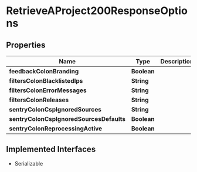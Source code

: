 

# RetrieveAProject200ResponseOptions


## Properties

| Name | Type | Description | Notes |
|------------ | ------------- | ------------- | -------------|
|**feedbackColonBranding** | **Boolean** |  |  [optional] |
|**filtersColonBlacklistedIps** | **String** |  |  [optional] |
|**filtersColonErrorMessages** | **String** |  |  [optional] |
|**filtersColonReleases** | **String** |  |  [optional] |
|**sentryColonCspIgnoredSources** | **String** |  |  [optional] |
|**sentryColonCspIgnoredSourcesDefaults** | **Boolean** |  |  [optional] |
|**sentryColonReprocessingActive** | **Boolean** |  |  [optional] |


## Implemented Interfaces

* Serializable


